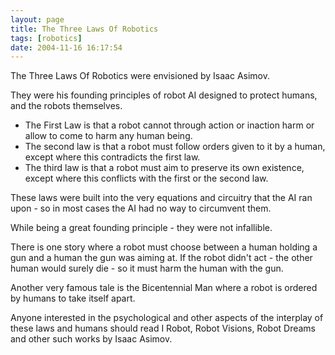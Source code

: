 ```yaml
---
layout: page
title: The Three Laws Of Robotics
tags: [robotics]
date: 2004-11-16 16:17:54
---
```

The Three Laws Of Robotics were envisioned by Isaac Asimov.

They were his founding principles of robot AI designed to protect humans, and the robots themselves.

- The First Law is that a robot cannot through action or inaction harm or allow to come to harm any human being.
- The second law is that a robot must follow orders given to it by a human, except where this contradicts the first law.
- The third law is that a robot must aim to preserve its own existence, except where this conflicts with the first or the second law.

These laws were built into the very equations and circuitry that the AI ran upon - so in most cases the AI had no way to circumvent them.

While being a great founding principle - they were not infallible.

There is one story where a robot must choose between a human holding a gun and a human the gun was aiming at. If the robot didn't act - the other human would surely die - so it must harm the human with the gun.

Another very famous tale is the Bicentennial Man where a robot is ordered by humans to take itself apart.

Anyone interested in the psychological and other aspects of the interplay of these laws and humans should read I Robot, Robot Visions, Robot Dreams and other such works by Isaac Asimov.
